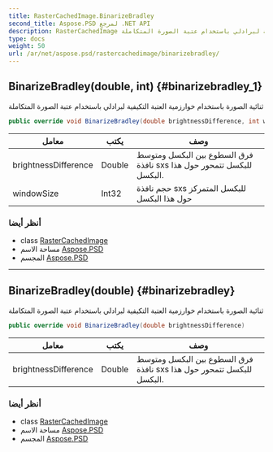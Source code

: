```yaml
---
title: RasterCachedImage.BinarizeBradley
second_title: Aspose.PSD لمرجع .NET API
description: RasterCachedImage طريقة. ثنائية الصورة باستخدام خوارزمية العتبة التكيفية لبرادلي باستخدام عتبة الصورة المتكاملة
type: docs
weight: 50
url: /ar/net/aspose.psd/rastercachedimage/binarizebradley/
---
```

## BinarizeBradley(double, int) {#binarizebradley_1}

ثنائية الصورة باستخدام خوارزمية العتبة التكيفية لبرادلي باستخدام عتبة الصورة المتكاملة

```csharp
public override void BinarizeBradley(double brightnessDifference, int windowSize)
```

| معامل | يكتب | وصف |
| --- | --- | --- |
| brightnessDifference | Double | فرق السطوع بين البكسل ومتوسط نافذة sxs للبكسل تتمحور حول هذا البكسل. |
| windowSize | Int32 | حجم نافذة sxs للبكسل المتمركز حول هذا البكسل |

### أنظر أيضا

* class [RasterCachedImage](../)
* مساحة الاسم [Aspose.PSD](../../rastercachedimage/)
* المجسم [Aspose.PSD](../../../)

---

## BinarizeBradley(double) {#binarizebradley}

ثنائية الصورة باستخدام خوارزمية العتبة التكيفية لبرادلي باستخدام عتبة الصورة المتكاملة

```csharp
public override void BinarizeBradley(double brightnessDifference)
```

| معامل | يكتب | وصف |
| --- | --- | --- |
| brightnessDifference | Double | فرق السطوع بين البكسل ومتوسط نافذة sxs للبكسل تتمحور حول هذا البكسل. |

### أنظر أيضا

* class [RasterCachedImage](../)
* مساحة الاسم [Aspose.PSD](../../rastercachedimage/)
* المجسم [Aspose.PSD](../../../)


